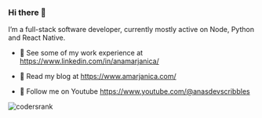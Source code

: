### Hi there 👋

I’m a full-stack software developer, currently mostly active on Node, Python and React Native.

- 👷 See some of my work experience at https://www.linkedin.com/in/anamarjanica/

- 📖 Read my blog at https://www.amarjanica.com/

- 👀 Follow me on Youtube https://www.youtube.com/@anasdevscribbles  

![codersrank](https://cr-ss-service.azurewebsites.net/api/ScreenShot?widget=summary&username=amarjanica)

